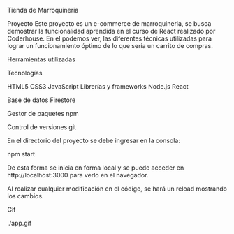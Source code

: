 Tienda de Marroquineria

Proyecto
Este proyecto es un e-commerce de marroquineria, se busca demostrar la funcionalidad aprendida en el curso de React realizado por Coderhouse. En el podemos ver, las diferentes técnicas utilizadas para lograr un funcionamiento óptimo de lo que sería un carrito de compras.

Herramientas utilizadas

Tecnologías

HTML5
CSS3
JavaScript
Librerías y frameworks
Node.js
React

Base de datos
Firestore

Gestor de paquetes
npm

Control de versiones
git


En el directorio del proyecto se debe ingresar en la consola:

npm start

De esta forma se inicia en forma local y se puede acceder en http://localhost:3000 para verlo en el navegador.

Al realizar cualquier modificación en el código, se hará un reload mostrando los cambios.

Gif

./app.gif